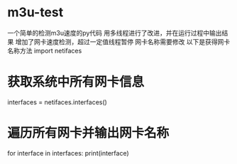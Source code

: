 # m3u-test
一个简单的检测m3u速度的py代码
用多线程进行了改进，并在运行过程中输出结果
增加了网卡速度检测，超过一定值线程暂停
网卡名称需要修改
以下是获得网卡名称方法
import netifaces
 # 获取系统中所有网卡信息
interfaces = netifaces.interfaces()
 # 遍历所有网卡并输出网卡名称
for interface in interfaces:
    print(interface)

